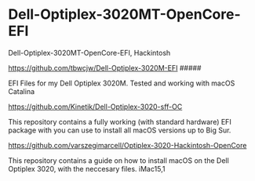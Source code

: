 # Dell-Optiplex-3020MT-OpenCore-EFI
Dell-Optiplex-3020MT-OpenCore-EFI, Hackintosh



https://github.com/tbwcjw/Dell-Optiplex-3020M-EFI   #####

EFI Files for my Dell Optiplex 3020M. Tested and working with macOS Catalina

https://github.com/Kinetik/Dell-Optiplex-3020-sff-OC

This repository contains a fully working (with standard hardware) EFI package with you can use to install all macOS versions up to Big Sur.


https://github.com/varszegimarcell/Optiplex-3020-Hackintosh-OpenCore

This repository contains a guide on how to install macOS on the Dell Optiplex 3020, with the neccesary files.
iMac15,1
